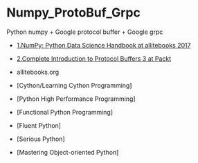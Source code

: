 # Numpy_ProtoBuf_Grpc
Python numpy + Google protocol buffer + Google grpc

* [1.NumPy: Python Data Science Handbook at allitebooks 2017](allitebooks.com)
* [2.Complete Introduction to Protocol Buffers 3 at Packt]()


* allitebooks.org
* [Cython/Learning Cython Programming]
* [Python High Performance Programming]
* [Functional Python Programming]
* [Fluent Python]
* [Serious Python]
* [Mastering Object-oriented Python]
